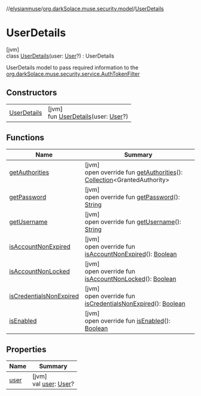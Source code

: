 //[elysianmuse](../../../index.md)/[org.darkSolace.muse.security.model](../index.md)/[UserDetails](index.md)

# UserDetails

[jvm]\
class [UserDetails](index.md)(user: [User](../../org.darkSolace.muse.user.model/-user/index.md)?) : UserDetails

UserDetails model to pass required information to
the [org.darkSolace.muse.security.service.AuthTokenFilter](../../org.darkSolace.muse.security.service/-auth-token-filter/index.md)

## Constructors

| | |
|---|---|
| [UserDetails](-user-details.md) | [jvm]<br>fun [UserDetails](-user-details.md)(user: [User](../../org.darkSolace.muse.user.model/-user/index.md)?) |

## Functions

| Name | Summary |
|---|---|
| [getAuthorities](get-authorities.md) | [jvm]<br>open override fun [getAuthorities](get-authorities.md)(): [Collection](https://kotlinlang.org/api/latest/jvm/stdlib/kotlin.collections/-collection/index.html)&lt;GrantedAuthority&gt; |
| [getPassword](get-password.md) | [jvm]<br>open override fun [getPassword](get-password.md)(): [String](https://kotlinlang.org/api/latest/jvm/stdlib/kotlin/-string/index.html) |
| [getUsername](get-username.md) | [jvm]<br>open override fun [getUsername](get-username.md)(): [String](https://kotlinlang.org/api/latest/jvm/stdlib/kotlin/-string/index.html) |
| [isAccountNonExpired](is-account-non-expired.md) | [jvm]<br>open override fun [isAccountNonExpired](is-account-non-expired.md)(): [Boolean](https://kotlinlang.org/api/latest/jvm/stdlib/kotlin/-boolean/index.html) |
| [isAccountNonLocked](is-account-non-locked.md) | [jvm]<br>open override fun [isAccountNonLocked](is-account-non-locked.md)(): [Boolean](https://kotlinlang.org/api/latest/jvm/stdlib/kotlin/-boolean/index.html) |
| [isCredentialsNonExpired](is-credentials-non-expired.md) | [jvm]<br>open override fun [isCredentialsNonExpired](is-credentials-non-expired.md)(): [Boolean](https://kotlinlang.org/api/latest/jvm/stdlib/kotlin/-boolean/index.html) |
| [isEnabled](is-enabled.md) | [jvm]<br>open override fun [isEnabled](is-enabled.md)(): [Boolean](https://kotlinlang.org/api/latest/jvm/stdlib/kotlin/-boolean/index.html) |

## Properties

| Name | Summary |
|---|---|
| [user](user.md) | [jvm]<br>val [user](user.md): [User](../../org.darkSolace.muse.user.model/-user/index.md)? |
